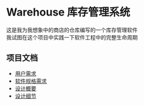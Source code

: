 # Warehouse 库存管理系统

这是我为我想象中的商店的仓库编写的一个库存管理软件  
我试图在这个项目中实践一下软件工程中的完整生命周期  

## 项目文档

* [用户需求](documentation/User%20Requirements%20Specification.md)
* [软件规格需求](documentation/Software%20Requirements%20Specification.md)
* [设计概要](documentation/soft%20tree.md)
* [设计细节](documentation/soft%20interface.md)
